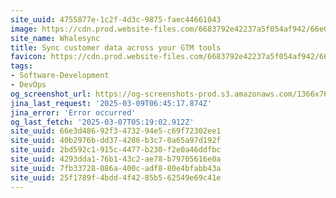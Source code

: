 ```yaml
---
site_uuid: 4755877e-1c2f-4d3c-9875-faec44661043
image: https://cdn.prod.website-files.com/6683792e42237a5f054af942/66e0aba4cc4c3cde2e9d52d0_general-dark-og.jpg
site_name: Whalesync
title: Sync customer data across your GTM tools
favicon: https://cdn.prod.website-files.com/6683792e42237a5f054af942/66a1b7ec65c8d94d273e8226_favicon.png
tags:
- Software-Development
- DevOps
og_screenshot_url: https://og-screenshots-prod.s3.amazonaws.com/1366x768/80/false/fe5f75ca968f9bac607e4fb4d5aeaa42474427ad1735b9d0b420e2f1db6aae99.jpeg
jina_last_request: '2025-03-09T06:45:17.874Z'
jina_error: 'Error occurred'
og_last_fetch: '2025-03-07T05:19:02.912Z'
site_uuid: 66e3d486-92f3-4732-94e5-c69f72302ee1
site_uuid: 40b2976b-dd37-4286-b3c7-0a65a97d192f
site_uuid: 2bd592c1-915c-4477-b230-f2e0a46ddfbc
site_uuid: 4293dda1-76b1-43c2-ae78-b79705616e0a
site_uuid: 7fb33728-086a-400c-adf8-80e4bfabb43a
site_uuid: 25f1789f-4bdd-4f42-85b5-62549e69c41e
---
```


